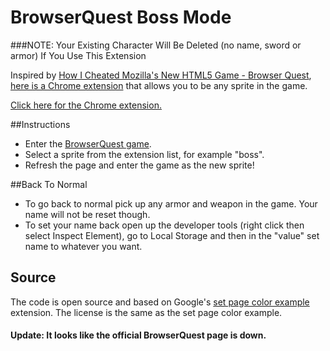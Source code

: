 # BrowserQuest Boss Mode
###NOTE: Your Existing Character Will Be Deleted (no name, sword or armor) If You Use This Extension

Inspired by [How I Cheated Mozilla's New HTML5 Game - Browser Quest](http://www.raymondcamden.com/index.cfm/2012/3/28/How-I-cheated-Mozillas-new-HTML5-Game), [here is a Chrome extension](https://github.com/downloads/bootstraponline/bossmode/bossmode.crx) that allows you to be any sprite in the game.

[Click here for the Chrome extension.](https://github.com/downloads/bootstraponline/bossmode/bossmode.crx)

##Instructions
- Enter the [BrowserQuest game](browserquest.mozilla.org).
- Select a sprite from the extension list, for example "boss".
- Refresh the page and enter the game as the new sprite!

##Back To Normal
- To go back to normal pick up any armor and weapon in the game. Your name will not be reset though.
- To set your name back open up the developer tools (right click then select Inspect Element), go to Local Storage and then in the "value" set name to whatever you want.

## Source
The code is open source and based on Google's [set page color example](http://code.google.com/chrome/extensions/examples/api/browserAction/set_page_color.zip) extension. The license is the same as the set page color example.


#### Update: It looks like the official BrowserQuest page is down.